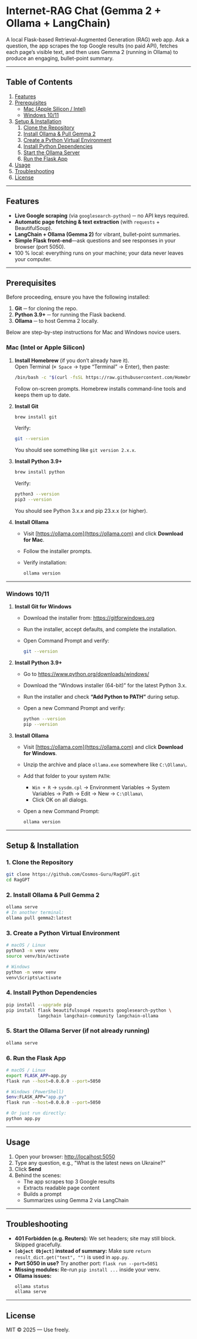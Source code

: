 # Internet-RAG Chat (Gemma 2 + Ollama + LangChain)

A local Flask-based Retrieval-Augmented Generation (RAG) web app. Ask a question, the app scrapes the top Google results (no paid API), fetches each page’s visible text, and then uses Gemma 2 (running in Ollama) to produce an engaging, bullet-point summary.

---

## Table of Contents

1. [Features](#features)  
2. [Prerequisites](#prerequisites)  
   - [Mac (Apple Silicon / Intel)](#mac-intel--apple-silicon)  
   - [Windows 10/11](#windows-1011)  
3. [Setup & Installation](#setup--installation)  
   1. [Clone the Repository](#1-clone-the-repository)  
   2. [Install Ollama & Pull Gemma 2](#2-install-ollama--pull-gemma-2)  
   3. [Create a Python Virtual Environment](#3-create-a-python-virtual-environment)  
   4. [Install Python Dependencies](#4-install-python-dependencies)  
   5. [Start the Ollama Server](#5-start-the-ollama-server)  
   6. [Run the Flask App](#6-run-the-flask-app)  
4. [Usage](#usage)  
5. [Troubleshooting](#troubleshooting)  
6. [License](#license)  

---

## Features

- **Live Google scraping** (via `googlesearch-python`) ─ no API keys required.  
- **Automatic page fetching & text extraction** (with `requests` + BeautifulSoup).  
- **LangChain + Ollama (Gemma 2)** for vibrant, bullet-point summaries.  
- **Simple Flask front-end**—ask questions and see responses in your browser (port 5050).  
- 100 % local: everything runs on your machine; your data never leaves your computer.

---

## Prerequisites

Before proceeding, ensure you have the following installed:

1. **Git** ─ for cloning the repo.  
2. **Python 3.9+** ─ for running the Flask backend.  
3. **Ollama** ─ to host Gemma 2 locally.  

Below are step-by-step instructions for Mac and Windows novice users.

### Mac (Intel or Apple Silicon)

1. **Install Homebrew** (if you don’t already have it).  
   Open Terminal (`⌘ Space` → type “Terminal” → Enter), then paste:

   ```bash
   /bin/bash -c "$(curl -fsSL https://raw.githubusercontent.com/Homebrew/install/HEAD/install.sh)"
   ```

   Follow on-screen prompts. Homebrew installs command-line tools and keeps them up to date.

2. **Install Git**

   ```bash
   brew install git
   ```

   Verify:

   ```bash
   git --version
   ```

   You should see something like `git version 2.x.x`.

3. **Install Python 3.9+**

   ```bash
   brew install python
   ```

   Verify:

   ```bash
   python3 --version
   pip3 --version
   ```

   You should see Python 3.x.x and pip 23.x.x (or higher).

4. **Install Ollama**

   - Visit [https://ollama.com](https://ollama.com) and click **Download for Mac**.  
   - Follow the installer prompts.  
   - Verify installation:

     ```bash
     ollama version
     ```

---

### Windows 10/11

1. **Install Git for Windows**

   - Download the installer from: https://gitforwindows.org  
   - Run the installer, accept defaults, and complete the installation.  
   - Open Command Prompt and verify:

     ```bash
     git --version
     ```

2. **Install Python 3.9+**

   - Go to https://www.python.org/downloads/windows/  
   - Download the “Windows installer (64-bit)” for the latest Python 3.x.  
   - Run the installer and check **“Add Python to PATH”** during setup.  
   - Open a new Command Prompt and verify:

     ```bash
     python --version
     pip --version
     ```

3. **Install Ollama**

   - Visit [https://ollama.com](https://ollama.com) and click **Download for Windows**.  
   - Unzip the archive and place `ollama.exe` somewhere like `C:\Ollama\`.  
   - Add that folder to your system `PATH`:  
     - `Win + R` → `sysdm.cpl` → Environment Variables → System Variables → Path → Edit → New → `C:\Ollama\`  
     - Click OK on all dialogs.  
   - Open a new Command Prompt:

     ```bash
     ollama version
     ```

---

## Setup & Installation

### 1. Clone the Repository

```bash
git clone https://github.com/Cosmos-Guru/RagGPT.git
cd RagGPT
```

### 2. Install Ollama & Pull Gemma 2

```bash
ollama serve
# In another terminal:
ollama pull gemma2:latest
```

### 3. Create a Python Virtual Environment

```bash
# macOS / Linux
python3 -m venv venv
source venv/bin/activate

# Windows
python -m venv venv
venv\Scripts\activate
```

### 4. Install Python Dependencies

```bash
pip install --upgrade pip
pip install flask beautifulsoup4 requests googlesearch-python \
            langchain langchain-community langchain-ollama
```

### 5. Start the Ollama Server (if not already running)

```bash
ollama serve
```

### 6. Run the Flask App

```bash
# macOS / Linux
export FLASK_APP=app.py
flask run --host=0.0.0.0 --port=5050

# Windows (PowerShell)
$env:FLASK_APP="app.py"
flask run --host=0.0.0.0 --port=5050

# Or just run directly:
python app.py
```

---

## Usage

1. Open your browser: [http://localhost:5050](http://localhost:5050)  
2. Type any question, e.g., "What is the latest news on Ukraine?"  
3. Click **Send**  
4. Behind the scenes:
   - The app scrapes top 3 Google results
   - Extracts readable page content
   - Builds a prompt
   - Summarizes using Gemma 2 via LangChain

---

## Troubleshooting

- **401 Forbidden (e.g. Reuters):** We set headers; site may still block. Skipped gracefully.  
- **`[object Object]` instead of summary:** Make sure `return result_dict.get("text", "")` is used in `app.py`.  
- **Port 5050 in use?** Try another port: `flask run --port=5051`  
- **Missing modules:** Re-run `pip install ...` inside your venv.  
- **Ollama issues:**  
  ```bash
  ollama status
  ollama serve
  ```

---

## License

MIT © 2025 — Use freely.

